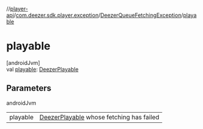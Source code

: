//[player-api](../../../index.md)/[com.deezer.sdk.player.exception](../index.md)/[DeezerQueueFetchingException](index.md)/[playable](playable.md)

# playable

[androidJvm]\
val [playable](playable.md): [DeezerPlayable](../../com.deezer.sdk.player.model/-deezer-playable/index.md)

## Parameters

androidJvm

| | |
|---|---|
| playable | [DeezerPlayable](../../com.deezer.sdk.player.model/-deezer-playable/index.md) whose fetching has failed |
